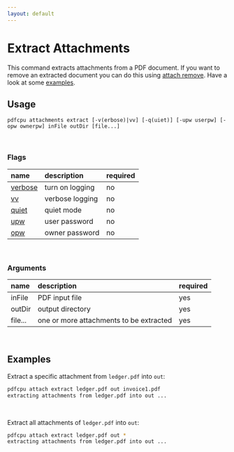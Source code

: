 ```yaml
---
layout: default
---
```


# Extract Attachments

This command extracts attachments from a PDF document. 
If you want to remove an extracted document you can do this using [attach remove](attach_remove.md). Have a look at some [examples](#examples).

## Usage

```
pdfcpu attachments extract [-v(erbose)|vv] [-q(uiet)] [-upw userpw] [-opw ownerpw] inFile outDir [file...]
```

<br>

### Flags

| name                                          | description       | required
|:----------------------------------------------|:------------------|:--------
| [verbose](../getting_started/common_flags.md) | turn on logging   | no
| [vv](../getting_started/common_flags.md)      | verbose logging   | no
| [quiet](../getting_started/common_flags.md)   | quiet mode        | no
| [upw](../getting_started/common_flags.md)     | user password     | no
| [opw](../getting_started/common_flags.md)     | owner password    | no

<br>

### Arguments

| name         | description         | required
|:-------------|:--------------------|:--------
| inFile       | PDF input file      | yes
| outDir       | output directory    | yes
| file...      | one or more attachments to be extracted | yes

<br>

## Examples

Extract a specific attachment from `ledger.pdf` into `out`:

```sh
pdfcpu attach extract ledger.pdf out invoice1.pdf
extracting attachments from ledger.pdf into out ...
```

<br>

Extract all attachments of `ledger.pdf` into `out`:

```sh
pdfcpu attach extract ledger.pdf out *
extracting attachments from ledger.pdf into out ...
```
